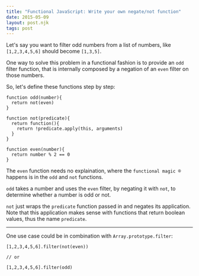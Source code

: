 ```yaml
---
title: "Functional JavaScript: Write your own negate/not function"
date: 2015-05-09
layout: post.njk
tags: post
---
```


Let's say you want to filter odd numbers from a list of numbers, like `[1,2,3,4,5,6]` should become `[1,3,5]`.

One way to solve this problem in a functional fashion is to provide an `odd` filter function, that is internally composed by a negation of an `even` filter on those numbers.

So, let's define these functions step by step:

```
function odd(number){
  return not(even)
}

function not(predicate){
  return function(){
    return !predicate.apply(this, arguments)
  }
}

function even(number){
  return number % 2 == 0
}
```

The `even` function needs no explaination, where the `functional magic ®` happens is in the `odd` and `not` functions.

`odd` takes a number and uses the `even` filter, by negating it with `not`, to determine whether a number is odd or not.

`not` just wraps the `predicate` function passed in and negates its application. Note that this application makes sense with functions that return boolean values, thus the name `predicate`.

---

One use case could be in combination with `Array.prototype.filter`:

```
[1,2,3,4,5,6].filter(not(even))

// or

[1,2,3,4,5,6].filter(odd)
```
